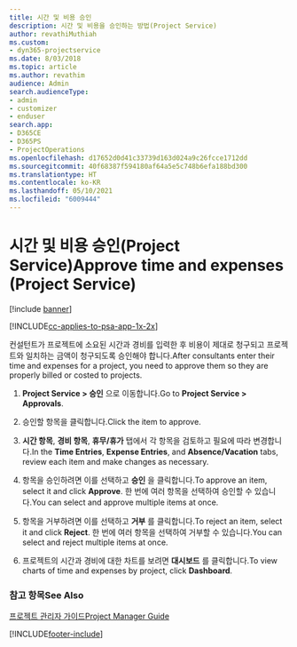 ```yaml
---
title: 시간 및 비용 승인
description: 시간 및 비용을 승인하는 방법(Project Service)
author: revathiMuthiah
ms.custom:
- dyn365-projectservice
ms.date: 8/03/2018
ms.topic: article
ms.author: revathim
audience: Admin
search.audienceType:
- admin
- customizer
- enduser
search.app:
- D365CE
- D365PS
- ProjectOperations
ms.openlocfilehash: d17652d0d41c33739d163d024a9c26fcce1712dd
ms.sourcegitcommit: 40f68387f594180af64a5e5c748b6efa188bd300
ms.translationtype: HT
ms.contentlocale: ko-KR
ms.lasthandoff: 05/10/2021
ms.locfileid: "6009444"
---
```

# <a name="approve-time-and-expenses-project-service"></a><span data-ttu-id="ff5e1-103">시간 및 비용 승인(Project Service)</span><span class="sxs-lookup"><span data-stu-id="ff5e1-103">Approve time and expenses (Project Service)</span></span>

[!include [banner](../includes/psa-now-project-operations.md)]

[!INCLUDE[cc-applies-to-psa-app-1x-2x](../includes/cc-applies-to-psa-app-1x-2x.md)]

<span data-ttu-id="ff5e1-104">컨설턴트가 프로젝트에 소요된 시간과 경비를 입력한 후 비용이 제대로 청구되고 프로젝트와 일치하는 금액이 청구되도록 승인해야 합니다.</span><span class="sxs-lookup"><span data-stu-id="ff5e1-104">After consultants enter their time and expenses for a project, you need to approve them so they are properly billed or costed to projects.</span></span>  
  
1.  <span data-ttu-id="ff5e1-105">**Project Service > 승인** 으로 이동합니다.</span><span class="sxs-lookup"><span data-stu-id="ff5e1-105">Go to **Project Service > Approvals**.</span></span>  
  
2.  <span data-ttu-id="ff5e1-106">승인할 항목을 클릭합니다.</span><span class="sxs-lookup"><span data-stu-id="ff5e1-106">Click the item to approve.</span></span>  
  
3.  <span data-ttu-id="ff5e1-107">**시간 항목**, **경비 항목**, **휴무/휴가** 탭에서 각 항목을 검토하고 필요에 따라 변경합니다.</span><span class="sxs-lookup"><span data-stu-id="ff5e1-107">In the **Time Entries**, **Expense Entries**, and **Absence/Vacation** tabs, review each item and make changes as necessary.</span></span>  
  
4.  <span data-ttu-id="ff5e1-108">항목을 승인하려면 이를 선택하고 **승인** 을 클릭합니다.</span><span class="sxs-lookup"><span data-stu-id="ff5e1-108">To approve an item, select it and click **Approve**.</span></span> <span data-ttu-id="ff5e1-109">한 번에 여러 항목을 선택하여 승인할 수 있습니다.</span><span class="sxs-lookup"><span data-stu-id="ff5e1-109">You can select and approve multiple items at once.</span></span>  
  
5.  <span data-ttu-id="ff5e1-110">항목을 거부하려면 이를 선택하고 **거부** 를 클릭합니다.</span><span class="sxs-lookup"><span data-stu-id="ff5e1-110">To reject an item, select it and click **Reject**.</span></span> <span data-ttu-id="ff5e1-111">한 번에 여러 항목을 선택하여 거부할 수 있습니다.</span><span class="sxs-lookup"><span data-stu-id="ff5e1-111">You can select and reject multiple items at once.</span></span>  
  
6.  <span data-ttu-id="ff5e1-112">프로젝트의 시간과 경비에 대한 차트를 보려면 **대시보드** 를 클릭합니다.</span><span class="sxs-lookup"><span data-stu-id="ff5e1-112">To view charts of time and expenses by project, click **Dashboard**.</span></span>  
  
### <a name="see-also"></a><span data-ttu-id="ff5e1-113">참고 항목</span><span class="sxs-lookup"><span data-stu-id="ff5e1-113">See Also</span></span>  
 [<span data-ttu-id="ff5e1-114">프로젝트 관리자 가이드</span><span class="sxs-lookup"><span data-stu-id="ff5e1-114">Project Manager Guide</span></span>](../psa/project-manager-guide.md)


[!INCLUDE[footer-include](../includes/footer-banner.md)]